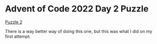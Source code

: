 # Advent of Code 2022 Day 2 Puzzle

[Puzzle 2](https://adventofcode.com/2022/day/2)

There is a way better way of doing this one, but this was what I did on my first attempt.